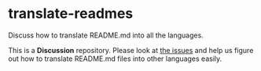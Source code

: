 # translate-readmes
Discuss how to translate README.md into all the languages. 

This is a **Discussion** repository. Please look at [the issues](https://github.com/RichardLitt/translate-readmes/issues) and help us figure out how to translate README.md files into other languages easily.
